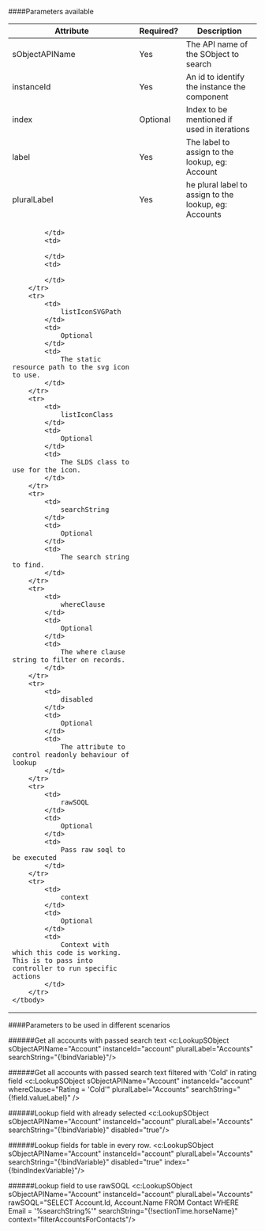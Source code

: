 ####Parameters available
<table style="width:100%">
	<thead>
		<tr>
			<th>
				Attribute
			</th>
			<th>
				Required?
			</th>
			<th>
				Description
			</th>
		</tr>
	</thead>
	<tbody>
		<tr>
			<td>
				sObjectAPIName
			</td>
			<td>
				Yes
			</td>
			<td>
				The API name of the SObject to search
			</td>
		</tr>
		<tr>
			<td>
				instanceId
			</td>
			<td>
				Yes
			</td>
			<td>
				An id to identify the instance the component
			</td>
		</tr>
		<tr>
			<td>
				index
			</td>
			<td>
				Optional
			</td>
			<td>
				Index to be mentioned if used in iterations
			</td>
		</tr>
		<tr>
			<td>
				label
			</td>
			<td>
				Yes
			</td>
			<td>
				The label to assign to the lookup, eg: Account
			</td>
		</tr>
		<tr>
			<td>
				pluralLabel
			</td>
			<td>
				Yes
			</td>
			<td>
				he plural label to assign to the lookup, eg: Accounts
			</td>
		</tr>
		<tr>
			<td>
				
			</td>
			<td>
				
			</td>
			<td>
				
			</td>
		</tr>
		<tr>
			<td>
				listIconSVGPath
			</td>
			<td>
				Optional
			</td>
			<td>
				The static resource path to the svg icon to use.
			</td>
		</tr>
		<tr>
			<td>
				listIconClass
			</td>
			<td>
				Optional
			</td>
			<td>
				The SLDS class to use for the icon.
			</td>
		</tr>
		<tr>
			<td>
				searchString
			</td>
			<td>
				Optional
			</td>
			<td>
				The search string to find.
			</td>
		</tr>
		<tr>
			<td>
				whereClause
			</td>
			<td>
				Optional
			</td>
			<td>
				The where clause string to filter on records.
			</td>
		</tr>
		<tr>
			<td>
				disabled
			</td>
			<td>
				Optional
			</td>
			<td>
				The attribute to control readonly behaviour of lookup
			</td>
		</tr>
		<tr>
			<td>
				rawSOQL
			</td>
			<td>
				Optional
			</td>
			<td>
				Pass raw soql to be executed
			</td>
		</tr>
		<tr>
			<td>
				context
			</td>
			<td>
				Optional
			</td>
			<td>
				Context with which this code is working. This is to pass into controller to run specific actions
			</td>
		</tr>
	</tbody>
</table>

####Parameters to be used in different scenarios

######Get all accounts with passed search text
    <c:LookupSObject sObjectAPIName="Account" instanceId="account" pluralLabel="Accounts" searchString="{!bindVariable}"/>

######Get all accounts with passed search text filtered with 'Cold' in rating field
    <c:LookupSObject sObjectAPIName="Account" instanceId="account" whereClause="Rating = 'Cold'" pluralLabel="Accounts" searchString="{!field.valueLabel}" />
    
######Lookup field with already selected
	<!-- bindVariable already has value here -->
    <c:LookupSObject sObjectAPIName="Account" instanceId="account" pluralLabel="Accounts" searchString="{!bindVariable}" disabled="true"/>
    
######Lookup fields for table in every row.
	<!-- Assumption: Used within aura:iteration tag-->
    <!-- bindIndexVariable is a row order bind field that depicts row number -->
    <c:LookupSObject sObjectAPIName="Account" instanceId="account" pluralLabel="Accounts" searchString="{!bindVariable}" disabled="true" index="{!bindIndexVariable}"/>
    
######Lookup field to use rawSOQL
 	<c:LookupSObject sObjectAPIName="Account" instanceId="account" pluralLabel="Accounts" rawSOQL="SELECT Account.Id, Account.Name FROM Contact WHERE Email = \'%searchString%\'" searchString="{!sectionTime.horseName}" context="filterAccountsForContacts"/>